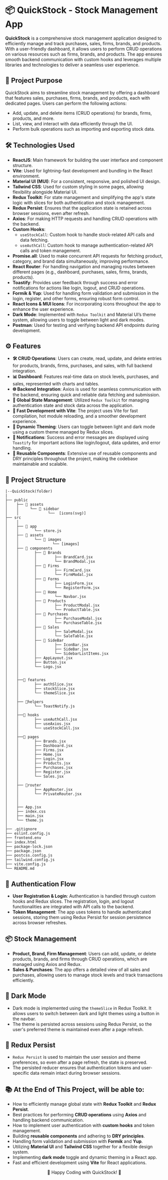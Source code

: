 # 📦 QuickStock - Stock Management App

**QuickStock** is a comprehensive stock management application designed to efficiently manage and track purchases, sales, firms, brands, and products. With a user-friendly dashboard, it allows users to perform CRUD operations on various resources such as firms, brands, and products. The app ensures smooth backend communication with custom hooks and leverages multiple libraries and technologies to deliver a seamless user experience.

## 🌟 Project Purpose

QuickStock aims to streamline stock management by offering a dashboard that features sales, purchases, firms, brands, and products, each with dedicated pages. Users can perform the following actions:

- Add, update, and delete items (CRUD operations) for brands, firms, products, and more.
- List, view, and interact with data efficiently through the UI.
- Perform bulk operations such as importing and exporting stock data.

## 🛠️ Technologies Used

- **ReactJS**: Main framework for building the user interface and component structure.
- **Vite**: Used for lightning-fast development and bundling in the React environment.
- **Material UI (MUI)**: For a consistent, responsive, and polished UI design.
- **Tailwind CSS**: Used for custom styling in some pages, allowing flexibility alongside Material UI.
- **Redux Toolkit**: For state management and simplifying the app's state logic with slices for both authentication and stock management.
- **Redux Persist**: Ensures that the application state is retained across browser sessions, even after refresh.
- **Axios**: For making HTTP requests and handling CRUD operations with the backend.
- **Custom Hooks**:
  - `useStockCall`: Custom hook to handle stock-related API calls and data fetching.
  - `useAuthCall`: Custom hook to manage authentication-related API calls and token management.
- **Promise.all**: Used to make concurrent API requests for fetching product, category, and brand data simultaneously, improving performance.
- **React Router**: For handling navigation and managing routes between different pages (e.g., dashboard, purchases, sales, firms, brands, products).
- **Toastify**: Provides user feedback through success and error notifications for actions like login, logout, and CRUD operations.
- **Formik & Yup**: Used for handling form validation and submission in the login, register, and other forms, ensuring robust form control.
- **React Icons & MUI Icons**: For incorporating icons throughout the app to enhance the user experience.
- **Dark Mode**: Implemented with `Redux Toolkit` and Material UI’s theme system, allowing users to toggle between light and dark modes.
- **Postman**: Used for testing and verifying backend API endpoints during development.

## ⚙️ Features

- **🛠️ CRUD Operations**: Users can create, read, update, and delete entries for products, brands, firms, purchases, and sales, with full backend integration.
- **📊 Dashboard**: Features real-time data on stock levels, purchases, and sales, represented with charts and tables.
- **🌐 Backend Integration**: Axios is used for seamless communication with the backend, ensuring quick and reliable data fetching and submission.
- **🔄 Global State Management**: Utilized `Redux Toolkit` for managing authentication state and stock data across the application.
- **🚀 Fast Development with Vite**: The project uses Vite for fast compilation, hot module reloading, and a smoother development experience.
- **🔄 Dynamic Theming**: Users can toggle between light and dark mode using a custom theme managed by Redux slices.
- **🔔 Notifications**: Success and error messages are displayed using `Toastify` for important actions like login/logout, data updates, and error handling.
- **📁 Reusable Components**: Extensive use of reusable components and DRY principles throughout the project, making the codebase maintainable and scalable.

## 📐 Project Structure

```
|--QuickStock(folder)
|
├── public
│    ├── 📂 assets
│    │     └── 📂 sidebar
│    │             └──  [icons(svg)]
├── src
│    │
│    ├── 📂 app
│    │       └── store.js
│    ├── 📂 assets
│    │       └── 📂 images
│    │               └── [images]
│    ├── 📂 components
│    │       ├── 📂 Brands
│    │       │        ├── BrandCard.jsx
│    │       │        └── BrandModal.jsx
│    │       ├── 📂 Firms
│    │       │        ├── FirmCard.jsx
│    │       │        └── FirmModal.jsx
│    │       ├── 📂 Forms
│    │       │        ├── LoginForm.jsx
│    │       │        └── RegisterForm.jsx
│    │       ├── 📂 Home
│    │       │        └── Navbar.jsx
│    │       ├── 📂 Products
│    │       │        ├── ProductModal.jsx
│    │       │        └── ProductTable.jsx
│    │       ├── 📂 Purchases
│    │       │        ├── PurchaseModal.jsx
│    │       │        └── PurchaseTable.jsx
│    │       ├── 📂 Sales
│    │       │        ├── SaleModal.jsx
│    │       │        └── SaleTable.jsx
│    │       ├── 📂 SideBar
│    │       │        ├── IconBar.jsx
│    │       │        ├── SideBar.jsx
│    │       │        └── SidebarListItems.jsx
│    │       ├── AppLayout.jsx
│    │       ├── Button.jsx
│    │       └── Logo.jsx
│    │
│    │
│    ├──📂 features
│    │       ├── authSlice.jsx
│    │       ├── stockSlice.jsx
│    │       └── themeSlice.jsx
│    │
│    ├── 📂helpers
│    │       └── ToastNotify.js
│    │
│    ├──📂 hooks
│    │       ├── useAuthCall.jsx
│    │       ├── useAxios.jsx
│    │       └── useStockCall.jsx
│    │
│    ├──📂 pages
│    │       ├── Brands.jsx
│    │       ├── Dashboard.jsx
│    │       ├── Firms.jsx
│    │       ├── Home.jsx
│    │       ├── Login.jsx
│    │       ├── Products.jsx
│    │       ├── Purchases.jsx
│    │       ├── Register.jsx
│    │       └── Sales.jsx
│    │
│    ├── 📂router
│    │       ├── AppRouter.jsx
│    │       └── PrivateRouter.jsx
│    │
│    │
│    ├── App.jsx
│    ├── index.css
│    ├── main.jsx
│    └── theme.js
│
├── .gitignore
├── eslint.config.js
├── frontend.env
├── index.html
├── package-lock.json
├── package.json
├── postcss.config.js
├── tailwind.config.js
├── vite.config.js
└── README.md
```

## 🔐 Authentication Flow

- **User Registration & Login**: Authentication is handled through custom hooks and Redux slices. The registration, login, and logout functionalities are integrated with API calls to the backend.
- **Token Management**: The app uses tokens to handle authenticated sessions, storing them using Redux Persist for session persistence across browser refreshes.

## 📦 Stock Management

- **Product, Brand, Firm Management**: Users can add, update, or delete products, brands, and firms through CRUD operations, which are managed using Axios and Redux.
- **Sales & Purchases**: The app offers a detailed view of all sales and purchases, allowing users to manage stock levels and track transactions efficiently.

## 🚦 Dark Mode

- Dark mode is implemented using the `themeSlice` in Redux Toolkit. It allows users to switch between dark and light themes using a button in the navbar.
- The theme is persisted across sessions using Redux Persist, so the user's preferred theme is maintained even after a page refresh.

## 🔄 Redux Persist

- `Redux Persist` is used to maintain the user session and theme preferences, so even after a page refresh, the state is preserved.
- The persisted reducer ensures that authentication tokens and user-specific data remain intact during browser sessions.

## 📚 At the End of This Project, will be able to:

- How to efficiently manage global state with **Redux Toolkit** and **Redux Persist**.
- Best practices for performing **CRUD operations** using **Axios** and handling backend communication.
- How to implement user authentication with **custom hooks** and token management.
- Building **reusable components** and adhering to **DRY principles**.
- Handling form validation and submission with **Formik** and **Yup**.
- Utilizing **Material UI** and **Tailwind CSS** together for a flexible design system.
- Implementing **dark mode** toggle and dynamic theming in a React app.
- Fast and efficient development using **Vite** for React applications.

<p align="center">🚀 Happy Coding with QuickStock! 🚀</p>
